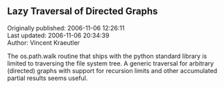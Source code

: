## Lazy Traversal of Directed Graphs  
Originally published: 2006-11-06 12:26:11  
Last updated: 2006-11-06 20:34:39  
Author: Vincent Kraeutler  
  
The os.path.walk routine that ships with the python standard library is limited to traversing the file system tree. A generic traversal for arbitrary (directed) graphs with support for recursion limits and other accumulated partial results seems useful.